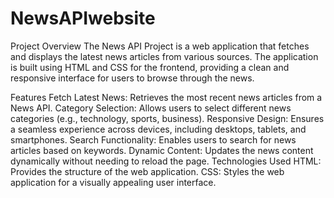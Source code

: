 # NewsAPIwebsite
Project Overview
The News API Project is a web application that fetches and displays the latest news articles from various sources. The application is built using HTML and CSS for the frontend, providing a clean and responsive interface for users to browse through the news.

Features
Fetch Latest News: Retrieves the most recent news articles from a News API.
Category Selection: Allows users to select different news categories (e.g., technology, sports, business).
Responsive Design: Ensures a seamless experience across devices, including desktops, tablets, and smartphones.
Search Functionality: Enables users to search for news articles based on keywords.
Dynamic Content: Updates the news content dynamically without needing to reload the page.
Technologies Used
HTML: Provides the structure of the web application.
CSS: Styles the web application for a visually appealing user interface.
